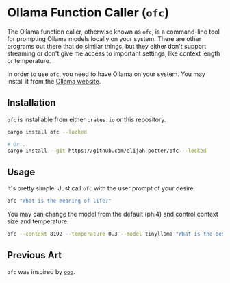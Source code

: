 # Ollama Function Caller (`ofc`)

The Ollama function caller, otherwise known as `ofc`, is a command-line tool for prompting Ollama models locally on your system.
There are other programs out there that do similar things, but they either don't support streaming or don't give me access to important settings, like context length or temperature.

In order to use `ofc`, you need to have Ollama on your system. You may install it from the [Ollama website](https://ollama.com/).

## Installation

`ofc` is installable from either `crates.io` or this repository.

```bash
cargo install ofc --locked

# Or...
cargo install --git https://github.com/elijah-potter/ofc --locked
```

## Usage

It's pretty simple. Just call `ofc` with the user prompt of your desire.

```bash
ofc "What is the meaning of life?"
```

You may can change the model from the default (phi4) and control context size and temperature.

```bash
ofc --context 8192 --temperature 0.3 --model tinyllama "What is the best pizza?"
```

## Previous Art

`ofc` was inspired by [`ooo`](https://github.com/Npahlfer/ooo).
